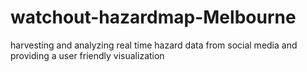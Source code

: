 watchout-hazardmap-Melbourne
============================

harvesting and analyzing real time hazard data from social media and providing a user friendly visualization 